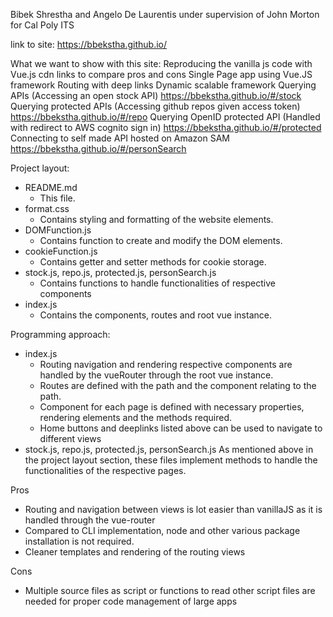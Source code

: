 Bibek Shrestha and Angelo De Laurentis under supervision of John Morton for Cal Poly ITS

link to site: https://bbekstha.github.io/

What we want to show with this site:
    Reproducing the vanilla js code with Vue.js cdn links to compare pros and cons
    Single Page app using Vue.JS framework
        Routing with deep links
        Dynamic scalable framework
    Querying APIs (Accessing an open stock API)
        https://bbekstha.github.io/#/stock
    Querying protected APIs (Accessing github repos given access token)
        https://bbekstha.github.io/#/repo
    Querying OpenID protected API (Handled with redirect to AWS cognito sign in)
        https://bbekstha.github.io/#/protected
    Connecting to self made API hosted on Amazon SAM
        https://bbekstha.github.io/#/personSearch

Project layout:
   - README.md
      - This file.
   - format.css
      - Contains styling and formatting of the website elements.
   - DOMFunction.js
      - Contains function to create and modify the DOM elements.
   - cookieFunction.js
      - Contains getter and setter methods for cookie storage.
   - stock.js, repo.js, protected.js, personSearch.js
      - Contains functions to handle functionalities of respective components
   - index.js
      - Contains the components, routes and root vue instance.

Programming approach:
   - index.js
      - Routing navigation and rendering respective components are handled by the vueRouter through the root vue instance.
      - Routes are defined with the path and the component relating to the path.
      - Component for each page is defined with necessary properties, rendering elements and the methods required.
      - Home buttons and deeplinks listed above can be used to navigate to different views
   - stock.js, repo.js, protected.js, personSearch.js
      As mentioned above in the project layout section, these files implement methods to handle the functionalities of the respective pages.

Pros
   - Routing and navigation between views is lot easier than vanillaJS
      as it is handled through the vue-router
   - Compared to CLI implementation, node and other
      various package installation is not required.
   - Cleaner templates and rendering of the routing views

Cons
   - Multiple source files as script or functions to read other script files are needed for proper code management of large apps
